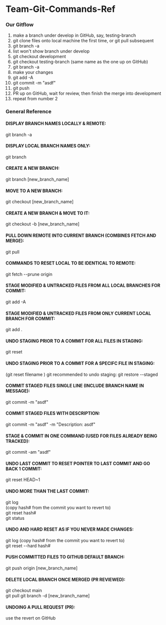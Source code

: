 # Team-Git-Commands-Ref

### Our Gitflow ###

1. make a branch under develop in GitHub, say, testing-branch
2. git clone files onto local machine the first time, or git pull subsequent
3. git branch -a
4. list won't show branch under develop
5. git checkout development
6. git checkout testing-branch (same name as the one up on GitHub)
7. git branch -a
8. make your changes
9. git add -A
10. git commit -m "asdf"
11. git push
12. PR up on GitHub, wait for review, then finish the merge into development
13. repeat from number 2

### General Reference ###

#### DISPLAY BRANCH NAMES LOCALLY & REMOTE: ####
git branch -a                                    

#### DISPLAY LOCAL BRANCH NAMES ONLY: ####
git branch                                        

#### CREATE A NEW BRANCH: ####
git branch [new_branch_name]    

#### MOVE TO A NEW BRANCH: ####
git checkout [new_branch_name]      

#### CREATE A NEW BRANCH & MOVE TO IT: ####
git checkout -b [new_branch_name]

#### PULL DOWN REMOTE INTO CURRENT BRANCH (COMBINES FETCH AND MERGE): ####
git pull 

#### COMMANDS TO RESET LOCAL TO BE IDENTICAL TO REMOTE: ####
git fetch --prune origin
 
#### STAGE MODIFIED & UNTRACKED FILES FROM ALL LOCAL BRANCHES FOR COMMIT: ####
git add -A

#### STAGE MODIFIED & UNTRACKED FILES FROM ONLY CURRENT LOCAL BRANCH FOR COMMIT: ####
git add .    

#### UNDO STAGING PRIOR TO A COMMIT FOR ALL FILES IN STAGING: ####
git reset  

#### UNDO STAGING PRIOR TO A COMMIT FOR A SPECIFC FILE IN STAGING: ####
(git reset filename )
git recommended to undo staging:
git restore --staged <file>

#### COMMIT STAGED FILES SINGLE LINE (INCLUDE BRANCH NAME IN MESSAGE): ####
git commit -m "asdf"  

#### COMMIT STAGED FILES WITH DESCRIPTION: ####
git commit -m "asdf" -m "Description:  asdf" 

#### STAGE & COMMIT IN ONE COMMAND (USED FOR FILES ALREADY BEING TRACKED): ####
git commit -am "asdf"   

#### UNDO LAST COMMIT TO RESET POINTER TO LAST COMMIT AND GO BACK 1 COMMIT: ####
git reset HEAD~1 

#### UNDO MORE THAN THE LAST COMMIT: ####
git log     
(copy hash# from the commit you want to revert to)                   
git reset hash#  
git status  

#### UNDO AND HARD RESET AS IF YOU NEVER MADE CHANGES: ####
git log
(copy hash# from the commit you want to revert to)  
git reset --hard hash# 

#### PUSH COMMITTED FILES TO GITHUB DEFAULT BRANCH: ####
git push origin [new_branch_name] 

#### DELETE LOCAL BRANCH ONCE MERGED (PR REVIEWED): ####
git checkout main   
git pull 
git branch -d [new_branch_name] 

#### UNDOING A PULL REQUEST (PR): ####
use the revert on GitHub
